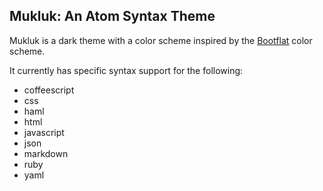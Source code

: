 ## Mukluk: An Atom Syntax Theme

Mukluk is a dark theme with a color scheme inspired by the [Bootflat](https://bootflat.github.io/documentation.html) color scheme.

It currently has specific syntax support for the following:
  * coffeescript
  * css
  * haml
  * html
  * javascript
  * json
  * markdown
  * ruby
  * yaml
